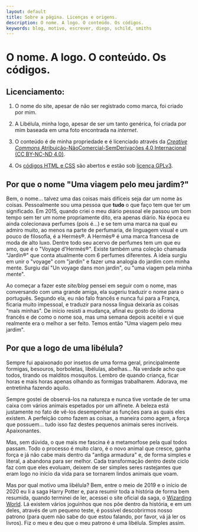 ```yaml
---
layout: default
title: Sobre a página. Licenças e origens.
description: O nome. A logo. O conteúdo. Os códigos.
keywords: blog, motivo, escrever, diego, schild, smiths
---
```


# O nome. A logo. O conteúdo. Os códigos.

## Licenciamento:

1. O nome do site, apesar de não ser registrado como marca, foi criado por mim.

2. A Libélula, minha logo, apesar de ser um tanto genérica, foi criada por mim baseada em uma foto encontrada na *internet*.

3. O conteúdo é de minha propriedade e é licenciado através da [_Creative Commons_ Atribuição-NãoComercial-SemDerivações 4.0 Internacional (CC BY-NC-ND 4.0)](https://creativecommons.org/licenses/by-nc-nd/4.0/deed.pt_BR).

4. Os [códigos HTML e CSS](https://github.com/diegossmiths/diegossmiths.github.io) são abertos e estão sob [licença GPLv3](https://choosealicense.com/licenses/gpl-3.0/).

## Por que o nome "Uma viagem pelo meu jardim?"

Bem, o nome... talvez uma das coisas mais difíceis seja dar um nome às coisas. Pessoalmente sou uma pessoa que **tudo** o que faço tem que ter um significado. Em 2015, quando criei o meu diário pessoal ele passou um bom tempo sem ter um nome propriamente dito, era apenas diário. Na época eu ainda colecionava perfumes (pois é...) e se tem uma marca na qual eu admiro muito, ao menos na parte de perfumaria, de linguagem visual e um pouco de filosofia, é a Hermès®. A Hermès® é uma marca francesa de moda de alto luxo. Dentre todo seu acervo de perfumes tem um que eu amo, que é o "Voyage d'Hermès®". Existe também uma coleção chamada "Jardin®" que conta atualmente com 6 perfumes diferentes. A ideia surgiu em unir o "voyage" com "jardin" e fazer uma analogia do jardim com minha mente. Surgiu daí "Un voyage dans mon jardin", ou "uma viagem pela minha mente".

Ao começar a fazer este _site/blog_ pensei em seguir com o nome, mas conversando com uma grande amiga, ela sugeriu traduzir o nome para o português. Segundo ela, eu não falo francês e nunca fui para a França, ficaria muito impessoal, e traduzir para nossa língua deixaria as coisas "mais minhas". De início resisti a mudança, afinal eu gosto do idioma francês e de como o nome soa, mas uma semana depois aceitei e vi que realmente era o melhor a ser feito. Temos então "Uma viagem pelo meu jardim".

## Por que a logo de uma libélula?

Sempre fui apaixonado por insetos de uma forma geral, principalmente formigas, besouros, borboletas, libélulas, abelhas... Na verdade acho que todos, tirando os malditos mosquitos. Lembro de quando criança, ficar horas e mais horas apenas olhando as formigas trabalharem. Adorava, me entretinha fazendo aquilo.

Sempre gostei de observá-los na natureza e nunca tive vontade de ter uma caixa com vários animais espetados por um alfinete. A beleza está justamente no fato de vê-los desempenhar as funções para as quais eles existem. A perfeição como fazem as coisas, a maneira como agem, a força que possuem... tudo isso faz destes pequenos animais seres incríveis. Apaixonantes.

Mas, sem dúvida, o que mais me fascina é a metamorfose pela qual todos passam. Todo o processo é muito claro, é o novo animal que cresce, ganha força e já não cabe mais dentro da "antiga armadura" e, de forma simples e literal, a abandona para ser melhor. Cada transformação dentro deste ciclo faz com que eles evoluam, deixem de ser simples seres rastejantes que eram logo no início da vida para se tornarem lindos animais que voam.

Mas por qual motivo uma libélula? Bem, entre o meio de 2019 e o início de 2020 eu li a saga Harry Potter e, para resumir toda a história de forma bem resumida, quando terminei de ler, acessei o site oficial da saga, o [Wizarding World](https://www.wizardingworld.com/). Lá existem vários joguinhos que nos põe dentro da história, e em um deles, através de um pequeno teste, é possível descobrirmos nosso patrono (para quem não sabe do que estou falando, por favor, vá já ler os livros). Fiz o meu e deu que o meu patrono é uma libélula. Simples assim.

